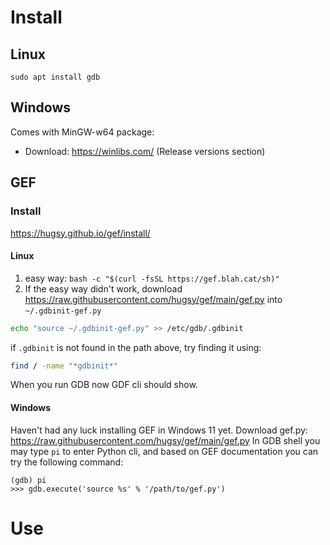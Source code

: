 # Install
## Linux
`sudo apt install gdb`
## Windows
Comes with MinGW-w64 package:
- Download: https://winlibs.com/ (Release versions section) 

## GEF
### Install
https://hugsy.github.io/gef/install/
#### Linux
1) easy way: `bash -c "$(curl -fsSL https://gef.blah.cat/sh)"`
2) If the easy way didn't work, download https://raw.githubusercontent.com/hugsy/gef/main/gef.py into `~/.gdbinit-gef.py`
```sh
echo "source ~/.gdbinit-gef.py" >> /etc/gdb/.gdbinit
```
if `.gdbinit` is not found in the path above, try finding it using:
```sh
find / -name "*gdbinit*"
```
When you run GDB now GDF cli should show.
#### Windows
Haven't had any luck installing GEF in Windows 11 yet.
Download gef.py: https://raw.githubusercontent.com/hugsy/gef/main/gef.py
In GDB shell you may type `pi` to enter Python cli, and based on GEF documentation you can try the following command:
```gdb
(gdb) pi
>>> gdb.execute('source %s' % '/path/to/gef.py')
```

# Use
